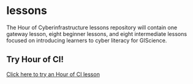 # lessons
The Hour of Cyberinfrastructure lessons repository will contain one gateway lesson, eight beginner lessons, and eight intermediate lessons focused on introducing learners to cyber literacy for GIScience.


## Try Hour of CI!
  
[Click here to try an Hour of CI lesson](https://jupyter.iguide.illinois.edu/hub/user-redirect/git-pull?repo=https%3A%2F%2Fgithub.com%2Fnosolls%2Fhourofci&urlpath=tree%2Fhourofci%2FWelcome.ipynb&branch=master)
</td>
<td>
